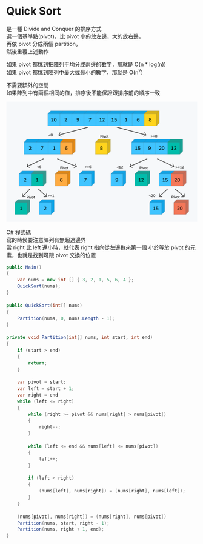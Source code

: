 # Quick Sort

是一種 Divide and Conquer 的排序方式  
選一個基準點(pivot)，比 pivot 小的放左邊，大的放右邊，  
再依 pivot 分成兩個 partition，  
然後重覆上述動作

如果 pivot 都挑到把陣列平均分成兩邊的數字，那就是 O(n * log(n))  
如果 pivot 都挑到陣列中最大或最小的數字，那就是 O(n<sup>2</sup>)  

不需要額外的空間  
如果陣列中有兩個相同的值，排序後不能保證跟排序前的順序一致

![quick sort](./imgs/quick_sort.png)

C# 程式碼  
寫的時候要注意陣列有無超過邊界  
當 right 比 left 還小時，就代表 right 指向從左邊數來第一個 小於等於 pivot 的元素，也就是找到可跟 pivot 交換的位置
```csharp
public Main()
{
    var nums = new int [] { 3, 2, 1, 5, 6, 4 };
    QuickSort(nums);
}

public QuickSort(int[] nums)
{
    Partition(nums, 0, nums.Length - 1);
}

private void Partition(int[] nums, int start, int end)
{
    if (start > end)
    {
        return;
    }
                
    var pivot = start;
    var left = start + 1;
    var right = end
    while (left <= right)
    {
        while (right >= pivot && nums[right] > nums[pivot])
        {
            right--;
        }
        
        while (left <= end && nums[left] <= nums[pivot])
        {
            left++;
        }
        
        if (left < right)
        {
            (nums[left], nums[right]) = (nums[right], nums[left]);
        }
    }
                
    (nums[pivot], nums[right]) = (nums[right], nums[pivot])            
    Partition(nums, start, right - 1);
    Partition(nums, right + 1, end);
}
```

